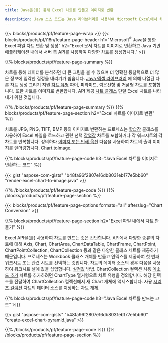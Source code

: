 ```yaml
---
title: Java을(를) 통해 Excel 차트를 만들고 이미지로 변환

description: Java 소스 코드는 Java 라이브러리를 사용하여 Microsoft Excel에서 차트 또는 다이어그램을 그리고 변환합니다. 
---
```

{{< blocks/products/pf/feature-page-wrap >}}
{{< blocks/products/pf/i18n/feature-page-header h1="Microsoft<sup>&reg;</sup> Java을 통한 Excel 파일 차트 변환 및 생성" h2="Excel 문서 차트를 이미지로 변환하고 Java 기반 애플리케이션 내에서 서버 측 API를 사용하여 다양한 차트를 생성합니다." >}}


{{% blocks/products/pf/feature-page-summary %}}

차트를 통해 데이터를 분석하면 더 큰 그림을 볼 수 있으며 더 명확한 통찰력으로 더 많은 정보에 입각한 결정을 내리기가 쉽습니다. [Java 엑셀 라이브러리](/cells/java/) 에 의해 나열된 다른 차트 생성 그리기 지원 [차트 유형](https://reference.aspose.com/cells/java/com.aspose.cells/ChartType) 파이, 피라미드, 꺾은선형 및 거품형 차트를 포함합니다. 또한 차트를 이미지로 변환합니다. API 제공 [차트 클래스](https://reference.aspose.com/cells/java/com.aspose.cells/Chart) 단일 Excel 차트를 나타내기 위한 것입니다.

{{% /blocks/products/pf/feature-page-summary %}}
{{% blocks/products/pf/feature-page-section h2="Excel 차트를 이미지로 변환" %}}

차트를 JPG, PNG, TIFF, BMP 등의 이미지로 변환하는 프로세스는 [학습장](https://reference.aspose.com/java/cells/com.aspose.cells/workbook) 클래스를 사용하여 Excel 파일을 로드하고 관련 선택 [작업장](https://reference.aspose.com/cells/java/com.aspose.cells/worksheet) 차트를 포함하거나 각 워크시트의 각 차트를 반복합니다. 정의하다 [이미지 또는 인쇄 옵션](https://reference.aspose.com/cells/java/com.aspose.cells/ImageOrPrintOptions) 다음을 사용하여 차트의 출력 이미지를 렌더링합니다. [Chart.toImage](https://reference.aspose.com/cells/java/com.aspose.cells/chart#toImage(java.io.OutputStream,%20com.aspose.cells.ImageOrPrintOptions)).


{{% blocks/products/pf/feature-page-code h3="Java Excel 차트를 이미지로 변환하는 코드" %}}

{{< gist "aspose-com-gists" "b48fa96f2807e16db8031eb177e5bb60" "render-excel-chart-to-image.java" >}}

{{% /blocks/products/pf/feature-page-code %}}
{{% /blocks/products/pf/feature-page-section %}}

{{< blocks/products/pf/feature-page-options formats="all" afterslug="Chart Conversion" >}}


{{% blocks/products/pf/feature-page-section h2="Excel 파일 내에서 차트 만들기" %}}

Excel API을(를) 사용하여 차트를 만드는 것은 간단합니다. API에서 다양한 종류의 차트에 대해 Axis, Chart, ChartArea, ChartDataTable, ChartFrame, ChartPoint, ChartPointCollection, ChartCollection 등과 같은 다양한 클래스 세트를 제공하기 때문입니다. 프로세스는 Workbook 클래스 개체를 만들고 인덱스를 제공하여 첫 번째 워크시트 또는 관련 시트를 선택하는 것입니다. 차트의 데이터 소스의 경우 다음을 사용하여 워크시트 셀에 값을 삽입합니다. [설정값](https://reference.aspose.com/cells/java/com.aspose.cells/cell#Value) 방법. ChartCollection 컬렉션 사용 [메소드 추가](https://reference.aspose.com/cells/java/com.aspose.cells/chartcollection#add(int,%20int,%20int,%20int,%20int)) 차트를 추가하려면 ChartType 열거형으로 차트 유형을 정의합니다. 해당 인덱스를 전달하여 ChartCollection 컬렉션에서 새 Chart 개체에 액세스합니다. 사용 [시리즈 컬렉션](https://reference.aspose.com/cells/java/com.aspose.cells/SeriesCollection) 차트의 데이터 소스를 지정하는 차트 개체.

{{% blocks/products/pf/feature-page-code h3="Java Excel 차트를 만드는 코드" %}}

{{< gist "aspose-com-gists" "b48fa96f2807e16db8031eb177e5bb60" "create-excel-chart-pyramid.java" >}}

{{% /blocks/products/pf/feature-page-code %}}
{{% /blocks/products/pf/feature-page-section %}}

